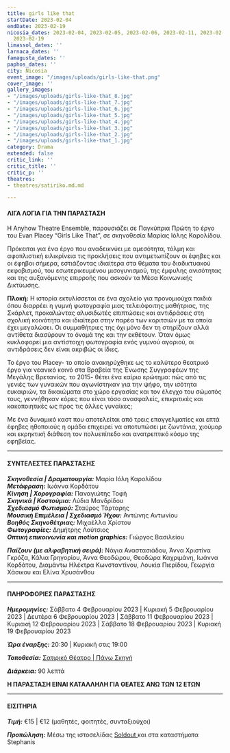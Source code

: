 ```yaml
---
title: girls like that
startDate: 2023-02-04
endDate: 2023-02-19
nicosia_dates: 2023-02-04, 2023-02-05, 2023-02-06, 2023-02-11, 2023-02-12, 2023-02-18,
  2023-02-19
limassol_dates: ''
larnaca_dates: ''
famagusta_dates: ''
paphos_dates: ''
city: Nicosia
event_image: "/images/uploads/girls-like-that.png"
cover_image: ''
gallery_images:
- "/images/uploads/girls-like-that_8.jpg"
- "/images/uploads/girls-like-that_7.jpg"
- "/images/uploads/girls-like-that_6.jpg"
- "/images/uploads/girls-like-that_5.jpg"
- "/images/uploads/girls-like-that_4.jpg"
- "/images/uploads/girls-like-that_3.jpg"
- "/images/uploads/girls-like-that_2.jpg"
- "/images/uploads/girls-like-that_1.jpg"
category: Drama
extended: false
critic_link: ''
critic_title: ''
critic_p: ''
theatres:
- theatres/satiriko.md.md

---
```

#### ΛΙΓΑ ΛΟΓΙΑ ΓΙΑ ΤΗΝ ΠΑΡΑΣΤΑΣΗ

Η Anyhow Theatre Ensemble, παρουσιάζει σε Παγκύπρια Πρώτη το έργο του Evan Placey “Girls Like That”, σε σκηνοθεσία Μαρίας Ιόλης Καρολίδου.

Πρόκειται για ένα έργο που αναδεικνύει με αμεσότητα, τόλμη και αφοπλιστική ειλικρίνεια τις προκλήσεις που αντιμετωπίζουν οι έφηβες και οι έφηβοι σήμερα, εστιάζοντας ιδιαίτερα στα θέματα του διαδικτυακού εκφοβισμού, του εσωτερικευμένου μισογυνισμού, της έμφυλης ανισότητας και της αυξανόμενης επιρροής που ασκούν τα Μέσα Κοινωνικής Δικτύωσης.

**Πλοκή:** Η ιστορία εκτυλίσσεται σε ένα σχολείο για προνομιούχα παιδιά όπου διαρρέει η γυμνή φωτογραφία μιας τελειόφοιτης μαθήτριας, της Σκάρλετ, προκαλώντας αλυσιδωτές επιπτώσεις και αντιδράσεις στη σχολική κοινότητα και ιδιαίτερα στην παρέα των κοριτσιών με τα οποία έχει μεγαλώσει. Οι συμμαθήτριες της όχι μόνο δεν τη στηρίζουν αλλά αντίθετα διασύρουν το όνομά της και την εκθέτουν. Όταν όμως κυκλοφορεί μια αντίστοιχη φωτογραφία ενός γυμνού αγοριού, οι αντιδράσεις δεν είναι ακριβώς οι ίδιες.

Το έργο του Placey- το οποίο ανακηρύχθηκε ως το καλύτερο θεατρικό έργο για νεανικό κοινό στα Βραβεία της Ένωσης Συγγραφέων της Μεγάλης Βρετανίας. το 2015- θέτει ένα καίριο ερώτημα: πώς από τις γενιές των γυναικών που αγωνίστηκαν για την ψήφο, την ισότητα ευκαιριών, τα δικαιώματα στο χώρο εργασίας και τον έλεγχο του σώματός τους, γεννήθηκαν κόρες που είναι τόσο ανασφαλείς, επικριτικές και κακοποιητικές ως προς τις άλλες γυναίκες;

Με ένα δυναμικό καστ που αποτελείται από τρεις επαγγελματίες και επτά έφηβες ηθοποιούς η ομάδα επιχειρεί να αποτυπώσει με ζωντάνια, χιούμορ και εκρηκτική διάθεση τον πολυεπίπεδο και ανατρεπτικό κόσμο της εφηβείας.

***

#### ΣΥΝΤΕΛΕΣΤΕΣ ΠΑΡΑΣΤΑΣΗΣ

**_Σκηνοθεσία | Δραματουργία:_** Μαρία Ιόλη Καρολίδου  
**_Μετάφραση:_** Ιωάννα Κορδάτου  
**_Κίνηση | Χορογραφία:_** Παναγιώτης Τοφή  
**_Σκηνικά | Κοστούμια:_** Λύδια Μανδρίδου  
**_Σχεδιασμό Φωτισμού:_** Σταύρος Τάρταρης  
**_Μουσική Επιμέλεια | Σχεδιασμό Ήχου:_** Αντώνης Αντωνίου  
**_Βοηθός Σκηνοθέτριας:_** Μιχαέλλα Χρίστου  
**_Φωτογραφίες:_** Δημήτρης Λούτσιος  
**_Οπτική επικοινωνία και motion graphics:_** Γιώργος Βασιλείου

**_Παίζουν (με αλφαβητική σειρά):_** Νάγια Αναστασιάδου, Άννα Χριστίνα Γκρόζα, Κάλια Γρηγορίου, Άννα Θεοδώρου, Θεοδώρα Καχριμάνη, Ιωάννα Κορδάτου, Διαμάντω Ηλέκτρα Κωνσταντίνου, Λουκία Πιερίδου, Γεωργία Χάσικου και Ελίνα Χρυσάνθου

***

#### ΠΛΗΡΟΦΟΡΙΕΣ ΠΑΡΑΣΤΑΣΗΣ

**_Ημερομηνίες:_** Σάββατο 4 Φεβρουαρίου 2023 | Κυριακή 5 Φεβρουαρίου 2023 | Δευτέρα 6 Φεβρουαρίου 2023 | Σάββατο 11 Φεβρουαρίου 2023 | Κυριακή 12 Φεβρουαρίου 2023 | Σάββατο 18 Φεβρουαρίου 2023 | Κυριακή 19 Φεβρουαρίου 2023

**_Ώρα έναρξης:_** 20:30 | Κυριακή στις 19:00

**_Τοποθεσία:_** [Σατιρικό Θέατρο | Πάνω Σκηνή](?#map)

**_Διάρκεια:_** 90 λεπτά

**Η ΠΑΡΑΣΤΑΣΗ ΕΙΝΑΙ ΚΑΤΑΛΛΗΛΗ ΓΙΑ ΘΕΑΤΕΣ ΑΝΩ ΤΩΝ 12 ΕΤΩΝ**

***

#### ΕΙΣΙΤΗΡΙΑ

**_Τιμή:_** €15 | €12 (μαθητές, φοιτητές, συνταξιούχοι)

**_Προπώληση:_** Μέσω της ιστοσελίδας [Soldout ](https://www.soldoutticketbox.com/girls-like-that-feb-2023/?lang=el)και στα καταστήματα Stephanis